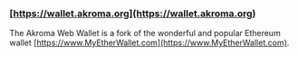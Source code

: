 ### [https://wallet.akroma.org](https://wallet.akroma.org)

The Akroma Web Wallet is a fork of the wonderful and popular Ethereum wallet [https://www.MyEtherWallet.com](https://www.MyEtherWallet.com).
